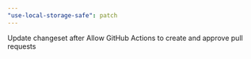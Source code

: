 ```yaml
---
"use-local-storage-safe": patch
---
```


Update changeset after Allow GitHub Actions to create and approve pull requests
